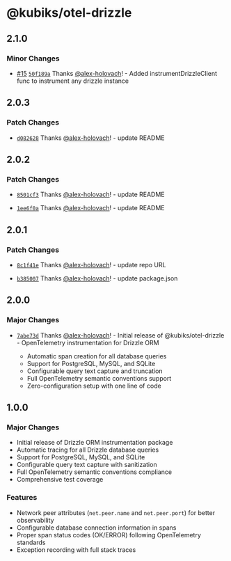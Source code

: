 # @kubiks/otel-drizzle

## 2.1.0

### Minor Changes

- [#15](https://github.com/kubiks-inc/otel/pull/15) [`50f189a`](https://github.com/kubiks-inc/otel/commit/50f189aac1629c6197668b2da4d98cd259cd5db1) Thanks [@alex-holovach](https://github.com/alex-holovach)! - Added instrumentDrizzleClient func to instrument any drizzle instance

## 2.0.3

### Patch Changes

- [`d082628`](https://github.com/kubiks-inc/otel/commit/d082628085d5a1b68b1cdd1cd533b1897c32985a) Thanks [@alex-holovach](https://github.com/alex-holovach)! - update README

## 2.0.2

### Patch Changes

- [`8501cf3`](https://github.com/kubiks-inc/otel/commit/8501cf3f00a1b4da021a907fcf6924dfe9ae508a) Thanks [@alex-holovach](https://github.com/alex-holovach)! - update README

- [`1ee6f0a`](https://github.com/kubiks-inc/otel/commit/1ee6f0a75a81c2b31475fbc0d860e51d443d535e) Thanks [@alex-holovach](https://github.com/alex-holovach)! - update README

## 2.0.1

### Patch Changes

- [`8c1f41e`](https://github.com/kubiks-inc/otel/commit/8c1f41eeb253a746c0b913b9a34d0af888e60fee) Thanks [@alex-holovach](https://github.com/alex-holovach)! - update repo URL

- [`b385007`](https://github.com/kubiks-inc/otel/commit/b385007e44b410a2ef97aeb8bcc1667233031ed7) Thanks [@alex-holovach](https://github.com/alex-holovach)! - update package.json

## 2.0.0

### Major Changes

- [`7abe73d`](https://github.com/kubiks-inc/otel/commit/7abe73d58ed133fae975684e3493ea83218dde97) Thanks [@alex-holovach](https://github.com/alex-holovach)! - Initial release of @kubiks/otel-drizzle - OpenTelemetry instrumentation for Drizzle ORM

  - Automatic span creation for all database queries
  - Support for PostgreSQL, MySQL, and SQLite
  - Configurable query text capture and truncation
  - Full OpenTelemetry semantic conventions support
  - Zero-configuration setup with one line of code

## 1.0.0

### Major Changes

- Initial release of Drizzle ORM instrumentation package
- Automatic tracing for all Drizzle database queries
- Support for PostgreSQL, MySQL, and SQLite
- Configurable query text capture with sanitization
- Full OpenTelemetry semantic conventions compliance
- Comprehensive test coverage

### Features

- Network peer attributes (`net.peer.name` and `net.peer.port`) for better observability
- Configurable database connection information in spans
- Proper span status codes (OK/ERROR) following OpenTelemetry standards
- Exception recording with full stack traces
